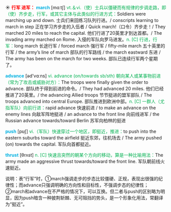 ☀ <font color="red">**行军 进军：**</font>
<font color="sky blue">**march**</font> [mɑːtʃ] 
<font color="#00b050">vt.＆vi.（使）士兵以僵硬而有规律的步调走路，即（使）齐步走，行军，或其它主体与此类似的行进方式：</font>Soldiers were marching up and down. 士兵们来回练习队列行进。/ conscripts learning to march in step 正在学习齐步走的入伍者 / Quick march!（口令）齐步走！/ They marched 20 miles to reach the capital. 他们行进了20英里才到达首都。/ The invading army marched on Rome. 入侵的军队向罗马进发。<font color="#00b050">n. [C] 行进，行军：</font>long march 长途行军 / forced march 强行军 / fifty-mile march 五十英里的行军 / the army’s line of march 部队的行军路线 / the march eastward 东进 / The army has been on the march for two weeks. 部队已连续行军两个星期了。

<font color="sky blue">**advance**</font> [əd'vɑːns] 
<font color="#00b050">vi. advance (on/towards sb/sth) 朝向某人或某事物前进（常为了攻击或威胁对方）：</font>The troops were finally given the order to advance. 部队终于得到前进的命令。/ They had advanced 20 miles. 他们已经推进了20英里。/ the advancing Allied troops 节节挺进的盟军部队 / The troops advanced into central Europe. 部队推进到欧洲中部。<font color="#00b050">n. [C] 一群人（尤指军队）向前行进：</font>rapid advance 快速前进 / to make an advance on the enemy lines 向敌军阵地挺进 / an advance to the front line 向前线进军 / the Russian advance towards/toward Berlin 苏军向柏林的挺进

<font color="sky blue">**push**</font> [pʊʃ] 
<font color="#00b050">vi.（军队）快速穿过一个地区，即挺近，推进：</font>to push into the eastern suburbs toward the airfield 挺近东郊，往机场去 / The army pushed (on) towards the capital. 军队向首都挺近。 
           
<font color="sky blue">**thrust**</font> [θrʌst]
<font color="#00b050">n. [C] 快速且突然的朝某个方向的移动，算是一种比喻用法：</font>The army made an aggressive thrust towards/toward the front line. 军队朝前线火速挺近。

说明：表“行军”时，①march强调走步的步态比较僵硬、正规，表现出很强的纪律性；而advance只强调明确的方向性和目标性，不强调步态的纪律性；②march和advance在不严格的情况下，可以互换。但二者与push的区别略为明显，因为push暗含一种披荆斩棘、无可阻挡的势头，是一个形象化用法，常翻译为“挺近”。
